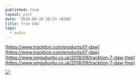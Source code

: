 ```yaml
---
published: true
layout: post
date: '2018-09-20 20:23 +0200'
title: free DAW
tags:
  - audio
---
```

[https://www.tracktion.com/products/t7-daw](https://www.tracktion.com/products/t7-daw)  
[https://www.omgubuntu.co.uk/2018/09/tracktion-7-daw-free](https://www.omgubuntu.co.uk/2018/09/tracktion-7-daw-free)

![](https://da4okk3156q95.cloudfront.net/wp/wp-content/uploads/2016/10/t7-feature-steel-blue-large.jpg)

